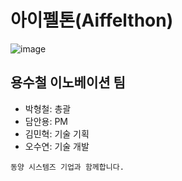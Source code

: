 # 아이펠톤(Aiffelthon)
![image](https://github.com/user-attachments/assets/804c156c-c966-4e09-82cd-0e876dd4eafc)

## 용수철 이노베이션 팀
- 박형철: 총괄
- 담안용: PM
- 김민혁: 기술 기획
- 오수연: 기술 개발

`동양 시스템즈 기업과 함께합니다.`
